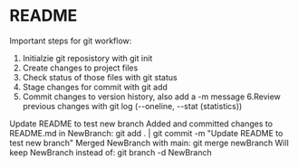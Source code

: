 # README #
Important steps for git workflow:
1. Initialzie git reposistory with git init
2. Create changes to project files
3. Check status of those files with git status
4. Stage changes for commit with git add
5. Commit changes to version history, also add a -m message
6.Review previous changes with git log (--oneline, --stat (statistics))

Update README to test new branch
Added and committed changes to README.md in NewBranch: git add . | git commit -m "Update README to test new branch"
Merged NewBranch with main: git merge newBranch
Will keep NewBranch instead of: git branch -d NewBranch

